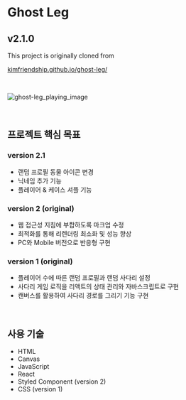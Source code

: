 # Ghost Leg

## v2.1.0

This project is originally cloned from

[kimfriendship.github.io/ghost-leg/](https://kimfriendship.github.io/ghost-leg/)

<br>

![ghost-leg_playing_image](https://user-images.githubusercontent.com/60292183/101502329-2bff9a00-39b4-11eb-89f0-fe987a9472d8.gif)

<br>

## 프로젝트 핵심 목표

### version 2.1
- 랜덤 프로필 동물 아이콘 변경
- 닉네임 추가 기능
- 플레이어 & 케이스 셔플 기능

### version 2 (original)

- 웹 접근성 지침에 부합하도록 마크업 수정
- 최적화를 통해 리렌더링 최소화 및 성능 향상
- PC와 Mobile 버전으로 반응형 구현

### version 1 (original)

- 플레이어 수에 따른 랜덤 프로필과 랜덤 사다리 설정
- 사다리 게임 로직을 리액트의 상태 관리와 자바스크립트로 구현
- 캔버스를 활용하여 사다리 경로를 그리기 기능 구현

<br>

## 사용 기술

- HTML
- Canvas
- JavaScript
- React
- Styled Component (version 2)
- CSS (version 1)

<br>